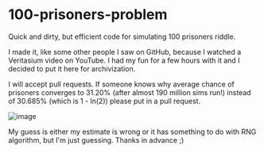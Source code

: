 # 100-prisoners-problem
Quick and dirty, but efficient code for simulating 100 prisoners riddle.

I made it, like some other people I saw on GitHub, because I watched a Veritasium video on YouTube.
I had my fun for a few hours with it and I decided to put it here for archivization.

I will accept pull requests.
If someone knows why average chance of prisoners converges to 31.20% (after almost 190 million sims run!) instead of 30.685% (which is 1 - ln(2)) please put in a pull request.

![image](https://user-images.githubusercontent.com/20248601/179451655-92b0babf-a26a-404d-8c8c-536672c40fb6.png)

My guess is either my estimate is wrong or it has something to do with RNG algorithm, but I'm just guessing. Thanks in advance ;)

